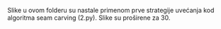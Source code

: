 Slike u ovom folderu su nastale primenom prve strategije uvećanja kod algoritma seam carving (2.py).
Slike su proširene za 30.
